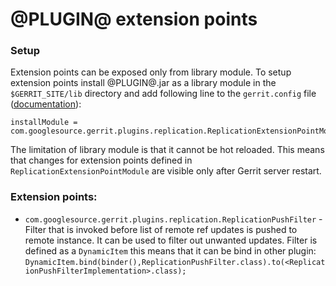 @PLUGIN@ extension points
==============

### Setup
Extension points can be exposed only from library module. To setup extension points install @PLUGIN@.jar as a library module in the `$GERRIT_SITE/lib` directory and add following line to the `gerrit.config` file ([documentation](https://gerrit-review.googlesource.com/Documentation/config-gerrit.html#gerrit.installModule)):

```
installModule = com.googlesource.gerrit.plugins.replication.ReplicationExtensionPointModule
```
The limitation of library module is that it cannot be hot reloaded. This means that changes for extension points defined in `ReplicationExtensionPointModule` are visible only after Gerrit server restart. 


### Extension points:
* `com.googlesource.gerrit.plugins.replication.ReplicationPushFilter` - Filter that is invoked before list of remote ref updates is pushed to remote instance. It can be used to filter out unwanted updates. Filter is defined as a `DynamicItem` this means that it can be bind in other plugin: `DynamicItem.bind(binder(),ReplicationPushFilter.class).to(<ReplicationPushFilterImplementation>.class);`

